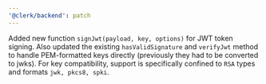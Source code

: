 ```yaml
---
'@clerk/backend': patch
---
```


Added new function `signJwt(payload, key, options)` for JWT token signing.
Also updated the existing `hasValidSignature` and `verifyJwt` method to handle PEM-formatted keys directly (previously they had to be converted to jwks).
For key compatibility, support is specifically confined to `RSA` types and formats `jwk, pkcs8, spki`.
